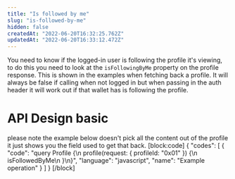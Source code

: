 ```yaml
---
title: "Is followed by me"
slug: "is-followed-by-me"
hidden: false
createdAt: "2022-06-20T16:32:25.762Z"
updatedAt: "2022-06-20T16:33:12.472Z"
---
```


You need to know if the logged-in user is following the profile it's viewing, to do this you need to look at the `isFollowingByMe` property on the profile response. This is shown in the examples when fetching back a profile. It will always be false if calling when not logged in but when passing in the auth header it will work out if that wallet has is following the profile.

# API Design basic

please note the example below doesn't pick all the content out of the profile it just shows you the field used to get that back.
[block:code]
{
"codes": [
{
"code": "query Profile {\n profile(request: { profileId: \"0x01\" }) {\n isFollowedByMe\n }\n}",
"language": "javascript",
"name": "Example operation"
}
]
}
[/block]
